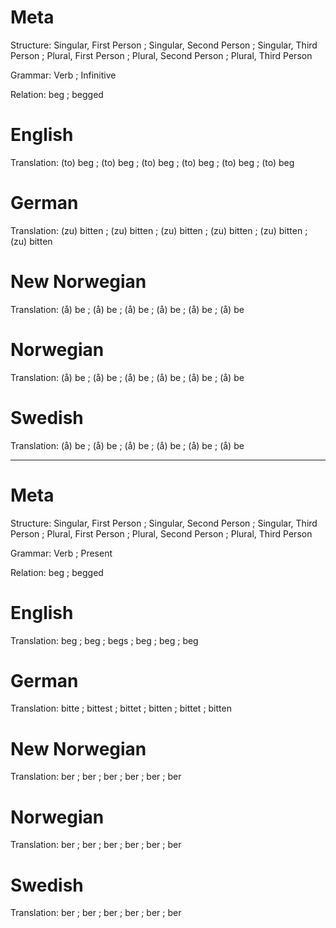 Meta
====

Structure: Singular, First Person ; Singular, Second Person ; Singular, Third Person ;
           Plural, First Person   ; Plural, Second Person   ; Plural, Third Person

Grammar:   Verb ; Infinitive

Relation:  beg ; begged



English
=======

Translation: (to) beg ; (to) beg ; (to) beg ;
             (to) beg ; (to) beg ; (to) beg



German
======

Translation: (zu) bitten ; (zu) bitten ; (zu) bitten ;
             (zu) bitten ; (zu) bitten ; (zu) bitten



New Norwegian
=============

Translation: (å) be ; (å) be ; (å) be ;
             (å) be ; (å) be ; (å) be



Norwegian
=========

Translation: (å) be ; (å) be ; (å) be ;
             (å) be ; (å) be ; (å) be



Swedish
=======

Translation: (å) be ; (å) be ; (å) be ;
             (å) be ; (å) be ; (å) be



--------------------------------------------------------------------------------

Meta
====

Structure: Singular, First Person ; Singular, Second Person ; Singular, Third Person ;
           Plural, First Person   ; Plural, Second Person   ; Plural, Third Person

Grammar:   Verb ; Present

Relation:  beg ; begged



English
=======

Translation: beg ; beg ; begs ;
             beg ; beg ; beg



German
======

Translation: bitte  ; bittest ; bittet ;
             bitten ; bittet  ; bitten



New Norwegian
=============

Translation: ber ; ber ; ber ;
             ber ; ber ; ber



Norwegian
=========

Translation: ber ; ber ; ber ;
             ber ; ber ; ber



Swedish
=======

Translation: ber ; ber ; ber ;
             ber ; ber ; ber
